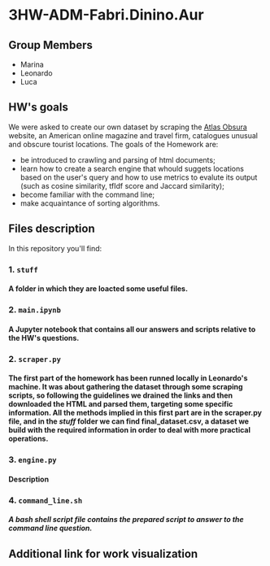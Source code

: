 # 3HW-ADM-Fabri.Dinino.Aur

## Group Members
* Marina
* Leonardo 
* Luca 

## HW's goals
We were asked to create our own dataset by scraping the [Atlas Obsura](https://www.atlasobscura.com/) website, an American online magazine and travel firm, catalogues unusual and obscure tourist locations. The goals of the Homework are:

* be introduced to crawling and parsing of html documents;
* learn how to create a search engine that whould suggets locations based on the user's query and how to use metrics to evalute its output (such as cosine similarity, tfIdf score and Jaccard similarity);
* become familiar with the command line;
* make acquaintance of sorting algorithms.

## Files description
In this repository you'll find:

### 1. `stuff`

#### A folder in which they are loacted some useful files. 

### 2. `main.ipynb`

#### A Jupyter notebook that contains all our answers and scripts relative to the HW's questions. 

### 2. `scraper.py`

#### The first part of the homework has been runned locally in Leonardo's machine. It was about gathering the dataset through some scraping scripts, so following the guidelines we drained the links and then downloaded the HTML and parsed them, targeting some specific information. All the methods implied in this first part are in the **scraper.py** file, and in the *stuff* folder we can find **final_dataset.csv**, a dataset we build with the required information in order to deal with more practical operations.

### 3. `engine.py`

#### Description

### 4. `command_line.sh`

##### A bash shell script file contains the prepared script to answer to the command line question.

## Additional link for work visualization

